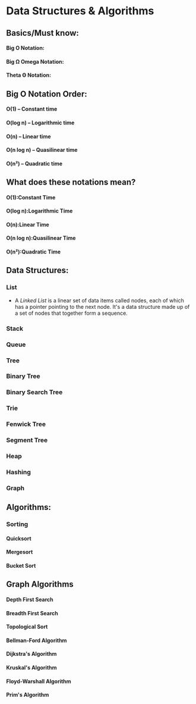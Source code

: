 # Data Structures & Algorithms

## Basics/Must know:

#### Big O Notation:

#### Big Ω Omega Notation:

#### Theta Θ Notation:

## Big O Notation Order:
#### O(1) – Constant time
#### O(log n) – Logarithmic time
#### O(n) – Linear time
#### O(n log n) – Quasilinear time
#### O(n²) – Quadratic time

## What does these notations mean?

#### O(1):Constant Time

#### O(log n):Logarithmic Time

#### O(n):Linear Time

#### O(n log n):Quasilinear Time

#### O(n²):Quadratic Time

## Data Structures:

### List
* A *Linked List* is a linear set of data items called nodes, each of which has a pointer pointing to the next node. It's a data structure made up of a set of nodes that together form a sequence.

### Stack

### Queue

### Tree

### Binary Tree

### Binary Search Tree

### Trie

### Fenwick Tree

### Segment Tree

### Heap

### Hashing

### Graph

## Algorithms:

### Sorting

#### Quicksort

#### Mergesort

#### Bucket Sort

## Graph Algorithms

#### Depth First Search

#### Breadth First Search

#### Topological Sort

#### Bellman-Ford Algorithm

#### Dijkstra's Algorithm

#### Kruskal's Algorithm

#### Floyd-Warshall Algorithm

#### Prim's Algorithm
